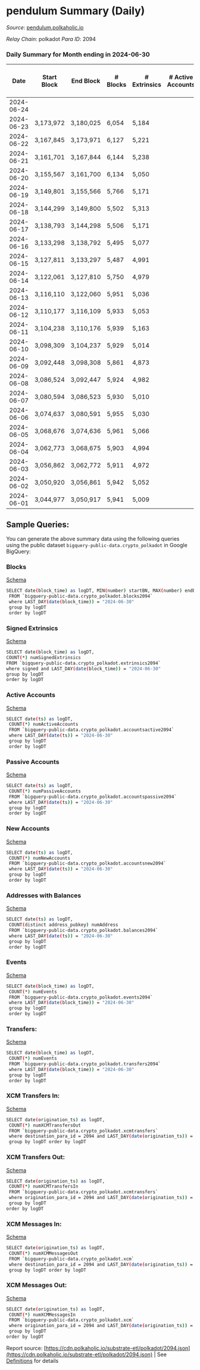 # pendulum Summary (Daily)

_Source_: [pendulum.polkaholic.io](https://pendulum.polkaholic.io)

*Relay Chain*: polkadot
*Para ID*: 2094



### Daily Summary for Month ending in 2024-06-30


| Date    | Start Block | End Block | # Blocks | # Extrinsics | # Active Accounts | # Passive Accounts | # New Accounts | # Addresses | # Events  | # Transfers ($USD) | # XCM Transfers In ($USD) | # XCM Transfers Out ($USD) | # XCM In | # XCM Out | Issues |
|---------|-------------|-----------|----------|--------------|-------------------|--------------------|----------------|-------------|-----------|--------------------|---------------------------|----------------------------|----------|-----------|--------|
| 2024-06-24 |  |  |  |  |  |  |  |  |  |   |   |   |  |  |  |
| 2024-06-23 | 3,173,972 | 3,180,025 | 6,054 | 5,184 |  |  |  | 2,085 | 50,619 | 25  |   |   |  |  |  |
| 2024-06-22 | 3,167,845 | 3,173,971 | 6,127 | 5,221 |  |  |  | 2,085 | 51,007 | 19  |   |   |  |  |  |
| 2024-06-21 | 3,161,701 | 3,167,844 | 6,144 | 5,238 |  |  |  | 2,085 | 51,344 | 75  |   |   |  |  |  |
| 2024-06-20 | 3,155,567 | 3,161,700 | 6,134 | 5,050 |  |  |  | 2,083 | 50,322 | 47  |   |   |  |  |  |
| 2024-06-19 | 3,149,801 | 3,155,566 | 5,766 | 5,171 |  |  |  | 2,083 | 50,187 | 159  |   |   |  |  |  |
| 2024-06-18 | 3,144,299 | 3,149,800 | 5,502 | 5,313 |  |  |  | 2,081 | 50,884 | 338  |   |   |  |  |  |
| 2024-06-17 | 3,138,793 | 3,144,298 | 5,506 | 5,171 |  |  |  | 2,081 | 49,067 | 181  |   |   |  |  |  |
| 2024-06-16 | 3,133,298 | 3,138,792 | 5,495 | 5,077 |  |  |  | 2,079 | 47,997 | 54  |   |   |  |  |  |
| 2024-06-15 | 3,127,811 | 3,133,297 | 5,487 | 4,991 |  |  |  | 2,079 | 47,315 | 23  |   |   |  |  |  |
| 2024-06-14 | 3,122,061 | 3,127,810 | 5,750 | 4,979 |  |  |  | 2,078 | 48,450 | 36  |   |   |  |  |  |
| 2024-06-13 | 3,116,110 | 3,122,060 | 5,951 | 5,036 |  |  |  | 2,075 | 49,518 | 65  |   |   |  |  |  |
| 2024-06-12 | 3,110,177 | 3,116,109 | 5,933 | 5,053 |  |  |  | 2,074 | 49,602 | 29  |   |   |  |  |  |
| 2024-06-11 | 3,104,238 | 3,110,176 | 5,939 | 5,163 |  |  |  | 2,074 | 50,658 | 103  |   |   |  |  |  |
| 2024-06-10 | 3,098,309 | 3,104,237 | 5,929 | 5,014 |  |  |  | 2,071 | 49,381 | 75  |   |   |  |  |  |
| 2024-06-09 | 3,092,448 | 3,098,308 | 5,861 | 4,873 |  |  |  | 2,069 | 48,097 | 12  |   |   |  |  |  |
| 2024-06-08 | 3,086,524 | 3,092,447 | 5,924 | 4,982 |  |  |  | 2,069 | 49,123 | 41  |   |   |  |  |  |
| 2024-06-07 | 3,080,594 | 3,086,523 | 5,930 | 5,010 |  |  |  | 2,069 | 49,368 | 56  |   |   |  |  |  |
| 2024-06-06 | 3,074,637 | 3,080,591 | 5,955 | 5,030 |  |  |  | 2,066 | 49,479 | 48  |   |   |  |  |  |
| 2024-06-05 | 3,068,676 | 3,074,636 | 5,961 | 5,066 |  |  |  | 2,064 | 49,820 | 68  |   |   |  |  |  |
| 2024-06-04 | 3,062,773 | 3,068,675 | 5,903 | 4,994 |  |  |  | 2,062 | 49,138 | 48  |   |   |  |  |  |
| 2024-06-03 | 3,056,862 | 3,062,772 | 5,911 | 4,972 |  |  |  | 2,059 | 48,941 | 20  |   |   |  |  |  |
| 2024-06-02 | 3,050,920 | 3,056,861 | 5,942 | 5,052 |  |  |  | 2,058 | 49,597 | 36  |   |   |  |  |  |
| 2024-06-01 | 3,044,977 | 3,050,917 | 5,941 | 5,009 |  |  |  | 2,056 | 49,454 | 70  |   |   |  |  |  |

## Sample Queries:
You can generate the above summary data using the following queries using the public dataset `bigquery-public-data.crypto_polkadot` in Google BigQuery:


### Blocks 

[Schema](https://github.com/colorfulnotion/substrate-etl/blob/main/schema/blocks.json)

```bash
SELECT date(block_time) as logDT, MIN(number) startBN, MAX(number) endBN, COUNT(*) numBlocks 
 FROM `bigquery-public-data.crypto_polkadot.blocks2094`  
 where LAST_DAY(date(block_time)) = "2024-06-30" 
 group by logDT 
 order by logDT
```

### Signed Extrinsics 

[Schema](https://github.com/colorfulnotion/substrate-etl/blob/main/schema/extrinsics.json)

```bash
SELECT date(block_time) as logDT, 
COUNT(*) numSignedExtrinsics 
FROM `bigquery-public-data.crypto_polkadot.extrinsics2094`  
where signed and LAST_DAY(date(block_time)) = "2024-06-30" 
group by logDT 
order by logDT
```

### Active Accounts 

[Schema](https://github.com/colorfulnotion/substrate-etl/blob/main/schema/accountsactive.json)

```bash
SELECT date(ts) as logDT, 
 COUNT(*) numActiveAccounts 
 FROM `bigquery-public-data.crypto_polkadot.accountsactive2094` 
 where LAST_DAY(date(ts)) = "2024-06-30" 
 group by logDT 
 order by logDT
```

### Passive Accounts 

[Schema](https://github.com/colorfulnotion/substrate-etl/blob/main/schema/accountspassive.json)

```bash
SELECT date(ts) as logDT, 
 COUNT(*) numPassiveAccounts 
 FROM `bigquery-public-data.crypto_polkadot.accountspassive2094` 
 where LAST_DAY(date(ts)) = "2024-06-30" 
 group by logDT 
 order by logDT
```

### New Accounts 

[Schema](https://github.com/colorfulnotion/substrate-etl/blob/main/schema/accountsnew.json)

```bash
SELECT date(ts) as logDT, 
 COUNT(*) numNewAccounts 
 FROM `bigquery-public-data.crypto_polkadot.accountsnew2094` 
 where LAST_DAY(date(ts)) = "2024-06-30" 
 group by logDT
 order by logDT
```

### Addresses with Balances 

[Schema](https://github.com/colorfulnotion/substrate-etl/blob/main/schema/balances.json)

```bash
SELECT date(ts) as logDT,
 COUNT(distinct address_pubkey) numAddress 
 FROM `bigquery-public-data.crypto_polkadot.balances2094` 
 where LAST_DAY(date(ts)) = "2024-06-30" 
 group by logDT 
 order by logDT
```

### Events 

[Schema](https://github.com/colorfulnotion/substrate-etl/blob/main/schema/events.json)

```bash
SELECT date(block_time) as logDT, 
 COUNT(*) numEvents 
 FROM `bigquery-public-data.crypto_polkadot.events2094` 
 where LAST_DAY(date(block_time)) = "2024-06-30" 
 group by logDT 
 order by logDT
```

### Transfers:

[Schema](https://github.com/colorfulnotion/substrate-etl/blob/main/schema/transfers.json)

```bash
SELECT date(block_time) as logDT, 
 COUNT(*) numEvents 
 FROM `bigquery-public-data.crypto_polkadot.transfers2094` 
 where LAST_DAY(date(block_time)) = "2024-06-30" 
 group by logDT 
 order by logDT
```

### XCM Transfers In: 

[Schema](https://github.com/colorfulnotion/substrate-etl/blob/main/schema/xcmtransfers.json)

```bash
SELECT date(origination_ts) as logDT, 
 COUNT(*) numXCMTransfersOut 
 FROM `bigquery-public-data.crypto_polkadot.xcmtransfers` 
 where destination_para_id = 2094 and LAST_DAY(date(origination_ts)) = "2024-06-30" 
 group by logDT order by logDT
```

### XCM Transfers Out: 

[Schema](https://github.com/colorfulnotion/substrate-etl/blob/main/schema/xcmtransfers.json)

```bash
SELECT date(origination_ts) as logDT, 
 COUNT(*) numXCMTransfersIn 
 FROM `bigquery-public-data.crypto_polkadot.xcmtransfers` 
 where origination_para_id = 2094 and LAST_DAY(date(origination_ts)) = "2024-06-30" 
 group by logDT 
order by logDT
```

### XCM Messages In: 

[Schema](https://github.com/colorfulnotion/substrate-etl/blob/main/schema/xcm.json)

```bash
SELECT date(origination_ts) as logDT, 
 COUNT(*) numXCMMessagesOut 
 FROM `bigquery-public-data.crypto_polkadot.xcm` 
 where destination_para_id = 2094 and LAST_DAY(date(origination_ts)) = "2024-06-30" 
 group by logDT order by logDT
```

### XCM Messages Out: 

[Schema](https://github.com/colorfulnotion/substrate-etl/blob/main/schema/xcm.json)

```bash
SELECT date(origination_ts) as logDT, 
 COUNT(*) numXCMMessagesIn 
 FROM `bigquery-public-data.crypto_polkadot.xcm` 
 where origination_para_id = 2094 and LAST_DAY(date(origination_ts)) = "2024-06-30" 
 group by logDT 
order by logDT
```


Report source: [https://cdn.polkaholic.io/substrate-etl/polkadot/2094.json](https://cdn.polkaholic.io/substrate-etl/polkadot/2094.json) | See [Definitions](/DEFINITIONS.md) for details

